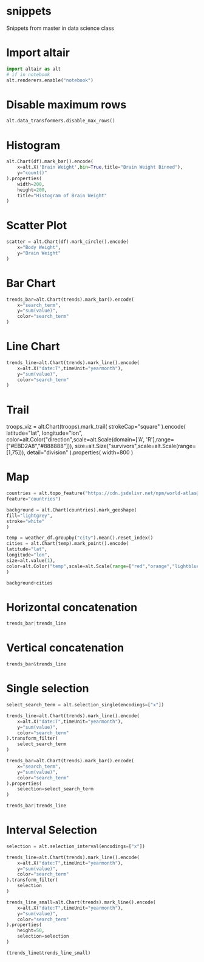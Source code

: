 # snippets
Snippets from master in data science class
# Import altair

```python
import altair as alt
# if in notebook
alt.renderers.enable("notebook")
```

# Disable maximum rows
```python
alt.data_transformers.disable_max_rows()
```

# Histogram

```python
alt.Chart(df).mark_bar().encode(
    x=alt.X('Brain Weight',bin=True,title="Brain Weight Binned"),
    y="count()"
).properties(
    width=200,
    height=200,
    title="Histogram of Brain Weight"
)
``` 

# Scatter Plot 

```python
scatter = alt.Chart(df).mark_circle().encode(
    x="Body Weight",
    y="Brain Weight"
)
``` 
# Bar Chart
```python
trends_bar=alt.Chart(trends).mark_bar().encode(
    x="search_term",
    y="sum(value)",
    color="search_term"
)
```

# Line Chart
```python
trends_line=alt.Chart(trends).mark_line().encode(
    x=alt.X("date:T",timeUnit="yearmonth"),
    y="sum(value)",
    color="search_term"
)
```

# Trail

troops_viz = alt.Chart(troops).mark_trail(
    strokeCap="square"
).encode(
    latitude="lat",
    longitude="lon",
    color=alt.Color("direction",scale=alt.Scale(domain=['A', 'R'],range=["#EBD2A8","#888888"])),
    size=alt.Size("survivors",scale=alt.Scale(range=[1,75])),
    detail="division"
).properties(
width=800
)


# Map
```python
countries = alt.topo_feature("https://cdn.jsdelivr.net/npm/world-atlas@2/countries-110m.json",
feature="countries")

background = alt.Chart(countries).mark_geoshape(
fill="lightgrey",
stroke="white"
)

temp = weather_df.groupby("city").mean().reset_index()
cities = alt.Chart(temp).mark_point().encode(
latitude="lat",
longitude="lon",
size=alt.value(1),
color=alt.Color("temp",scale=alt.Scale(range=["red","orange","lightblue"]))
)

background+cities

```

# Horizontal concatenation

```python
trends_bar|trends_line
```

# Vertical concatenation

```python
trends_bar&trends_line
```

# Single selection

```python
select_search_term = alt.selection_single(encodings=["x"])

trends_line=alt.Chart(trends).mark_line().encode(
    x=alt.X("date:T",timeUnit="yearmonth"),
    y="sum(value)",
    color="search_term"
).transform_filter(
    select_search_term
)

trends_bar=alt.Chart(trends).mark_bar().encode(
    x="search_term",
    y="sum(value)",
    color="search_term"
).properties(
    selection=select_search_term
)

trends_bar|trends_line
```

# Interval Selection

```python
selection = alt.selection_interval(encodings=["x"])

trends_line=alt.Chart(trends).mark_line().encode(
    x=alt.X("date:T",timeUnit="yearmonth"),
    y="sum(value)",
    color="search_term"
).transform_filter(
    selection
)

trends_line_small=alt.Chart(trends).mark_line().encode(
    x=alt.X("date:T",timeUnit="yearmonth"),
    y="sum(value)",
    color="search_term"
).properties(
    height=50,
    selection=selection
)

(trends_line&trends_line_small)
```
